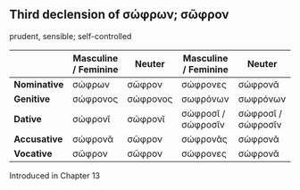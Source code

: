 ## Third declension of σώφρων; σῶφρον

prudent, sensible; self-controlled

|                | Masculine / Feminine | Neuter   | Masculine / Feminine | Neuter             |
|----------------|----------------------|----------|----------------------|--------------------|
| **Nominative** | σώφρων               | σῶφρον   | σώφρονες             | σώφρονᾰ            |
| **Genitive**   | σώφρονος             | σώφρονος | σωφρόνων             | σωφρόνων           |
| **Dative**     | σώφρονῐ              | σώφρονῐ  | σώφροσῐ / σώφροσῐν   | σώφροσῐ / σώφροσῐν |
| **Accusative** | σώφρονᾰ              | σῶφρον   | σώφρονᾰς             | σώφρονᾰ            |
| **Vocative**   | σῶφρον               | σῶφρον   | σώφρονες             | σώφρονᾰ            |


Introduced in Chapter 13
